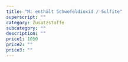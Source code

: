 ```yaml
---
title: "M: enthält Schwefeldioxid / Sulfite"
superscript: ""
category: Zusatzstoffe
subcategory: ""
description: ""
price1: 1050
price2: ""
price3: ""
---
```

